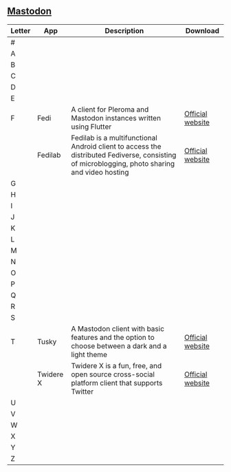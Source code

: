 ## [Mastodon](https://joinmastodon.org/)
| Letter | App | Description | Download |
| --- | --- | --- | --- |
| # | | | |
| A | | | |
| B | | | |
| C | | | |
| D | | | |
| E | | | |
| F |Fedi |A client for Pleroma and Mastodon instances written using Flutter |[Official website](https://www.fediapp.com/) |
|   |Fedilab |Fedilab is a multifunctional Android client to access the distributed Fediverse, consisting of microblogging, photo sharing and video hosting|[Official website](https://fedilab.app/)|
| G | | | |
| H | | | |
| I | | | |
| J | | | |
| K | | | |
| L | | | |
| M | | | |
| N | | | |
| O | | | |
| P | | | |
| Q | | | |
| R | | | |
| S | | | |
| T |Tusky |A Mastodon client with basic features and the option to choose between a dark and a light theme |[Official website](https://tusky.app/)|
|   |Twidere X|Twidere X is a fun, free, and open source cross-social platform client that supports Twitter|[Official website](https://x.twidere.com/)|
| U | | | |
| V | | | |
| W | | | |
| X | | | |
| Y | | | |
| Z | | | |